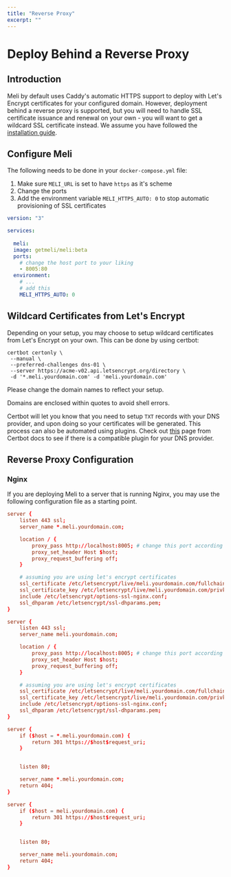 ```yaml
---
title: "Reverse Proxy"
excerpt: ""
---
```


# Deploy Behind a Reverse Proxy

## Introduction

Meli by default uses Caddy's automatic HTTPS support to deploy with Let's Encrypt certificates for your configured domain. However, deployment behind a reverse proxy is supported, but you will need to handle SSL certificate issuance and renewal on your own - you will want to get a wildcard SSL certificate instead. We assume you have followed the [installation guide](/get-started/installation).

## Configure Meli

The following needs to be done in your `docker-compose.yml` file:

1. Make sure `MELI_URL` is set to have `https` as it's scheme
2. Change the ports
3. Add the environment variable `MELI_HTTPS_AUTO: 0` to stop automatic provisioning of SSL certificates

<div class="code-group">

```yaml
version: "3"

services:
    
  meli:
  image: getmeli/meli:beta
  ports:
    # change the host port to your liking
    - 8005:80
  environment:
    # ...
    # add this
    MELI_HTTPS_AUTO: 0
```

</div>

## Wildcard Certificates from Let's Encrypt

Depending on your setup, you may choose to setup wildcard certificates from Let's Encrypt on your own. This can be done by using certbot:

<div class="code-group">

```shell
certbot certonly \
 --manual \
 --preferred-challenges dns-01 \
 --server https://acme-v02.api.letsencrypt.org/directory \
 -d '*.meli.yourdomain.com' -d 'meli.yourdomain.com'
```

</div>

Please change the domain names to reflect your setup.

<div class="blockquote" data-props='{ "mod": "info" }'>

Domains are enclosed within quotes to avoid shell errors.

</div>

Certbot will let you know that you need to setup `TXT` records with your DNS provider, and upon doing so your certificates will be generated. This process can also be automated using plugins. Check out [this](https://certbot.eff.org/docs/using.html#dns-plugins) page from Certbot docs to see if there is a compatible plugin for your DNS provider.

## Reverse Proxy Configuration

### Nginx

If you are deploying Meli to a server that is running Nginx, you may use the following configuration file as a starting point.

<div class="code-group">

```conf
server {
    listen 443 ssl;
    server_name *.meli.yourdomain.com;

    location / {
        proxy_pass http://localhost:8005; # change this port according to your setup
        proxy_set_header Host $host;
        proxy_request_buffering off;
    }

    # assuming you are using let's encrypt certificates
    ssl_certificate /etc/letsencrypt/live/meli.yourdomain.com/fullchain.pem;
    ssl_certificate_key /etc/letsencrypt/live/meli.yourdomain.com/privkey.pem;
    include /etc/letsencrypt/options-ssl-nginx.conf;
    ssl_dhparam /etc/letsencrypt/ssl-dhparams.pem;
}

server {
    listen 443 ssl;
    server_name meli.yourdomain.com;

    location / {
        proxy_pass http://localhost:8005; # change this port according to your setup
        proxy_set_header Host $host;
        proxy_request_buffering off;
    }

    # assuming you are using let's encrypt certificates
    ssl_certificate /etc/letsencrypt/live/meli.yourdomain.com/fullchain.pem;
    ssl_certificate_key /etc/letsencrypt/live/meli.yourdomain.com/privkey.pem;
    include /etc/letsencrypt/options-ssl-nginx.conf;
    ssl_dhparam /etc/letsencrypt/ssl-dhparams.pem;
}

server {
    if ($host = *.meli.yourdomain.com) {
        return 301 https://$host$request_uri;
    }


    listen 80;

    server_name *.meli.yourdomain.com;
    return 404;
}

server {
    if ($host = meli.yourdomain.com) {
        return 301 https://$host$request_uri;
    }


    listen 80;

    server_name meli.yourdomain.com;
    return 404;
}

```

</div>
